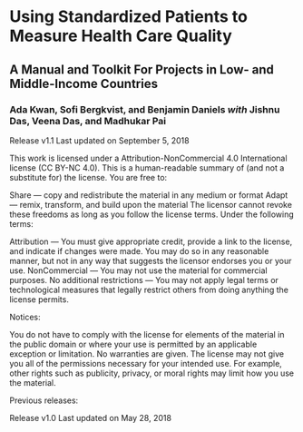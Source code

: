 # Using Standardized Patients to Measure Health Care Quality
## A Manual and Toolkit For Projects in Low- and Middle-Income Countries
### Ada Kwan, Sofi Bergkvist, and Benjamin Daniels _with_ Jishnu Das, Veena Das, and Madhukar Pai

Release v1.1
Last updated on September 5, 2018

This work is licensed under a Attribution-NonCommercial 4.0 International license (CC BY-NC 4.0).
This is a human-readable summary of (and not a substitute for) the license.
You are free to:

Share — copy and redistribute the material in any medium or format
Adapt — remix, transform, and build upon the material
The licensor cannot revoke these freedoms as long as you follow the license terms.
Under the following terms:

Attribution — You must give appropriate credit, provide a link to the license, and indicate if changes were made. You may do so in any reasonable manner, but not in any way that suggests the licensor endorses you or your use.
NonCommercial — You may not use the material for commercial purposes.
No additional restrictions — You may not apply legal terms or technological measures that legally restrict others from doing anything the license permits.

Notices:

You do not have to comply with the license for elements of the material in the public domain or where your use is permitted by an applicable exception or limitation.
No warranties are given. The license may not give you all of the permissions necessary for your intended use. For example, other rights such as publicity, privacy, or moral rights may limit how you use the material.

Previous releases:

Release v1.0
Last updated on May 28, 2018

